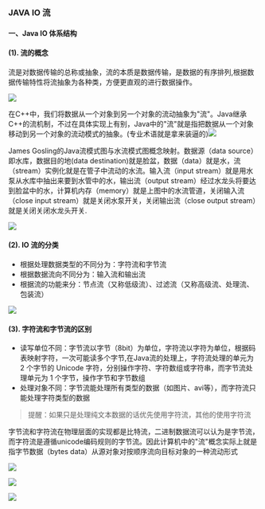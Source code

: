 ### JAVA IO 流 ###

#### 一、Java IO 体系结构 ####

#### (1). 流的概念 ####
流是对数据传输的总称或抽象，流的本质是数据传输，是数据的有序排列,根据数据传输特性将流抽象为各种类，方便更直观的进行数据操作。

![](https://github.com/scalad/Note/blob/master/Java_IO/image/io_stream.jpg)

在C++中，我们将数据从一个对象到另一个对象的流动抽象为"流"。Java继承C++的流机制，不过在具体实现上有别，Java中的"流"就是指把数据从一个对象移动到另一个对象的流动模式的抽象。(专业术语就是拿来装逼的)![](https://github.com/scalad/Note/blob/master/Java_IO/image/emoji1.png)

James Gosling的Java流模式图与水流模式图概念映射。数据源（data source）即水库，数据目的地(data destination)就是脸盆，数据（data）就是水，流（stream）实例化就是在管子中流动的水流。输入流（input stream）就是用水泵从水库中抽出来要到水管中的水，输出流（output stream）经过水龙头将要达到脸盆中的水，计算机内存（memory）就是上图中的水流管道，关闭输入流（close input stream）就是关闭水泵开关，关闭输出流（close output stream）就是关闭关闭水龙头开关.

![](https://github.com/scalad/Note/blob/master/Java_IO/image/io_stream1.png)

#### (2). IO 流的分类 ####
* 根据处理数据类型的不同分为：字符流和字节流
* 根据数据流向不同分为：输入流和输出流
* 根据流的功能来分：节点流（又称低级流）、过滤流（又称高级流、处理流、包装流）

![](https://github.com/scalad/Note/blob/master/Java_IO/image/Java_IO.png)

#### (3). 字符流和字节流的区别 ####

* 读写单位不同：字节流以字节（8bit）为单位，字符流以字符为单位，根据码表映射字符，一次可能读多个字节,在Java流的处理上，字符流处理的单元为 2 个字节的 Unicode 字符，分别操作字符、字符数组或字符串，而字节流处理单元为 1 个字节，操作字节和字节数组
* 处理对象不同：字节流能处理所有类型的数据（如图片、avi等），而字符流只能处理字符类型的数据

> 提醒：如果只是处理纯文本数据的话优先使用字符流，其他的使用字符流

字节流和字符流在物理层面的实现都是比特流，二进制数据流可以认为是字节流，而字符流是遵循unicode编码规则的字节流。因此计算机中的"流"概念实际上就是指字节数据（bytes data）从源对象对按顺序流向目标对象的一种流动形式

![](https://github.com/scalad/Note/blob/master/Java_IO/image/Java_IO_Detail.png)

![](https://github.com/scalad/Note/blob/master/Java_IO/image/input.png)

![](https://github.com/scalad/Note/blob/master/Java_IO/image/output.png)